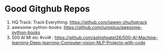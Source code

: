 # Good Gitghub Repos

1. HQ Track: Track Everything: https://github.com/jiawen-zhu/hqtrack
2. awesome-python-books: https://github.com/junnplus/awesome-python-books
3. 500 AI Ml etc #vvi# : https://github.com/ashishpatel26/500-AI-Machine-learning-Deep-learning-Computer-vision-NLP-Projects-with-code
